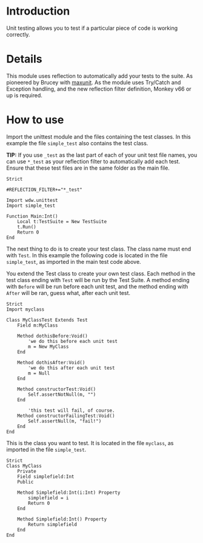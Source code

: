 # Introduction #

Unit testing allows you to test if a particular piece of code is working correctly.

# Details #

This module uses reflection to automatically add your tests to the suite.  As pioneered by Brucey with [maxunit](http://code.google.com/p/maxmods/wiki/MaxUnitModule).
As the module uses Try/Catch and Exception handling, and the new reflection filter definition, Monkey v66 or up is required.

# How to use #

Import the unittest module and the files containing the test classes. In this example the file `simple_test` also contains the test class.

**TIP:** If you use `_test` as the last part of each of your unit test file names, you can use `*_test` as your reflection filter to automatically add each test. Ensure that these test files are in the same folder as the main file.

```
Strict

#REFLECTION_FILTER+="*_test"

Import wdw.unittest
Import simple_test

Function Main:Int()
	Local t:TestSuite = New TestSuite
	t.Run()
	Return 0
End
```

The next thing to do is to create your test class. The class name must end with `Test`. In this example the following code is located in the file `simple_test`, as imported in the main test code above.

You extend the Test class to create your own test class. Each method in the test class ending with `Test` will be run by the Test Suite. A method ending with `Before` will be run before each unit test, and the method ending with `After` will be ran, guess what, after each unit test.

```
Strict
Import myclass

Class MyClassTest Extends Test	
	Field m:MyClass
	
	Method dothisBefore:Void()
		'we do this before each unit test
		m = New MyClass
	End
	
	Method dothisAfter:Void()
		'we do this after each unit test
		m = Null
	End	
	
	Method constructorTest:Void()
		Self.assertNotNull(m, "")
	End	

        'this test will fail, of course.		
	Method constructorFailingTest:Void()
		Self.assertNull(m, "fail!")
	End	
End
```

This is the class you want to test. It is located in the file `myclass`, as imported in the file `simple_test`.
```
Strict
Class MyClass	
	Private	
	Field simplefield:Int
	Public	
	
	Method Simplefield:Int(i:Int) Property
		simplefield = i
		Return 0
	End
	
	Method Simplefield:Int() Property
		Return simplefield
	End
End
```